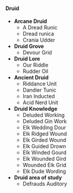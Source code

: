 #### Druid
+ **Arcane Druid**
   + A Dread Runic
   + Dread runica
   + Crania Udder
+ **Druid Grove**
  + Devour Grid
+ **Druid Lore**
  + Our Riddle
  + Rudder Oil
+ **Ancient Druid**
  + Riddance Unit
  + Dandier Tunic
  + Iran Inducted
  + Acid Nerd Unit
+ **Druid Knowledge**
  + Deluded Working
  + Deluded Gin Work
  + Elk Wedding Dour
  + Elk Ridged Wound
  + Elk Girded Wound
  + Elk Guided Drown
  + Elk Winded Gourd
  + Elk Wounded Gird
  + Wounded Elk Grid
  + Elk Dude Wording
+ **Druid area of study**
  + Defrauds Auditory
